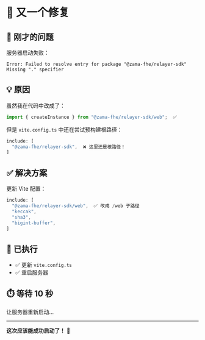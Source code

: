 # 🔧 又一个修复

## 🔴 刚才的问题

服务器启动失败：
```
Error: Failed to resolve entry for package "@zama-fhe/relayer-sdk"
Missing "." specifier
```

## 💡 原因

虽然我在代码中改成了：
```typescript
import { createInstance } from "@zama-fhe/relayer-sdk/web";  ✅
```

但是 `vite.config.ts` 中还在尝试预构建根路径：
```typescript
include: [
  "@zama-fhe/relayer-sdk",  ❌ 这里还是根路径！
]
```

## ✅ 解决方案

更新 Vite 配置：
```typescript
include: [
  "@zama-fhe/relayer-sdk/web",  ✅ 改成 /web 子路径
  "keccak",
  "sha3",
  "bigint-buffer",
]
```

## 🔄 已执行

- ✅ 更新 `vite.config.ts`
- ✅ 重启服务器

## ⏱️ 等待 10 秒

让服务器重新启动...

---

**这次应该能成功启动了！** 🤞


